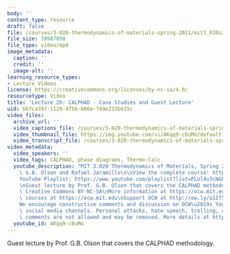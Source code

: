 ```yaml
---
body: ''
content_type: resource
draft: false
file: /courses/3-020-thermodynamics-of-materials-spring-2021/mit3_020s21_lecture_26_1080p_v3_360p_16_9.mp4
file_size: 78987050
file_type: video/mp4
image_metadata:
  caption: ''
  credit: ''
  image-alt: ''
learning_resource_types:
- Lecture Videos
license: https://creativecommons.org/licenses/by-nc-sa/4.0/
resourcetype: Video
title: 'Lecture 26: CALPHAD - Case Studies and Guest Lecture'
uid: bb7ca397-1129-4f56-806e-749e233b635c
video_files:
  archive_url: ''
  video_captions_file: /courses/3-020-thermodynamics-of-materials-spring-2021/mit3_020s21_lecture_26_1080p_v3_captions.vtt
  video_thumbnail_file: https://img.youtube.com/vi/AKqq9-c6uMo/default.jpg
  video_transcript_file: /courses/3-020-thermodynamics-of-materials-spring-2021/mit3_020s21_lecture_26_1080p_v3_transcript.pdf
video_metadata:
  video_speakers: ''
  video_tags: CALPHAD, phase diagrams, Thermo-Calc
  youtube_description: "MIT 3.020 Thermodynamics of Materials, Spring 2021\nSpeakers:\
    \ G.B. Olson and Rafael Jaramillo\n\nView the complete course: https://ocw.mit.edu/sites/3020-thermodynamics-of-materials/\n\
    YouTube Playlist: https://www.youtube.com/playlist?list=PLUl4u3cNGP61g-yRbJz4ghFPJLiok1HxX\n\
    \nGuest lecture by Prof. G.B. Olson that covers the CALPHAD methodology.\n\nLicense:\
    \ Creative Commons BY-NC-SA\nMore information at https://ocw.mit.edu/terms\nMore\
    \ courses at https://ocw.mit.edu\nSupport OCW at http://ow.ly/a1If50zVRlQ\n\n\
    We encourage constructive comments and discussion on OCW\u2019s YouTube and other\
    \ social media channels. Personal attacks, hate speech, trolling, and inappropriate\
    \ comments are not allowed and may be removed. More details at https://ocw.mit.edu/comments."
  youtube_id: AKqq9-c6uMo
---
```

Guest lecture by Prof. G.B. Olson that covers the CALPHAD methodology.